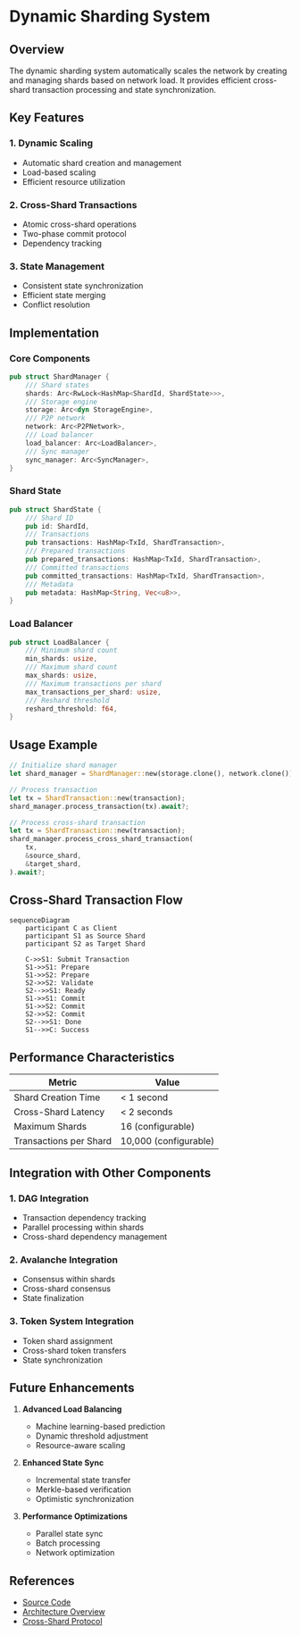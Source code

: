# Dynamic Sharding System

## Overview

The dynamic sharding system automatically scales the network by creating and managing shards based on network load. It provides efficient cross-shard transaction processing and state synchronization.

## Key Features

### 1. Dynamic Scaling
- Automatic shard creation and management
- Load-based scaling
- Efficient resource utilization

### 2. Cross-Shard Transactions
- Atomic cross-shard operations
- Two-phase commit protocol
- Dependency tracking

### 3. State Management
- Consistent state synchronization
- Efficient state merging
- Conflict resolution

## Implementation

### Core Components

```rust
pub struct ShardManager {
    /// Shard states
    shards: Arc<RwLock<HashMap<ShardId, ShardState>>>,
    /// Storage engine
    storage: Arc<dyn StorageEngine>,
    /// P2P network
    network: Arc<P2PNetwork>,
    /// Load balancer
    load_balancer: Arc<LoadBalancer>,
    /// Sync manager
    sync_manager: Arc<SyncManager>,
}
```

### Shard State

```rust
pub struct ShardState {
    /// Shard ID
    pub id: ShardId,
    /// Transactions
    pub transactions: HashMap<TxId, ShardTransaction>,
    /// Prepared transactions
    pub prepared_transactions: HashMap<TxId, ShardTransaction>,
    /// Committed transactions
    pub committed_transactions: HashMap<TxId, ShardTransaction>,
    /// Metadata
    pub metadata: HashMap<String, Vec<u8>>,
}
```

### Load Balancer

```rust
pub struct LoadBalancer {
    /// Minimum shard count
    min_shards: usize,
    /// Maximum shard count
    max_shards: usize,
    /// Maximum transactions per shard
    max_transactions_per_shard: usize,
    /// Reshard threshold
    reshard_threshold: f64,
}
```

## Usage Example

```rust
// Initialize shard manager
let shard_manager = ShardManager::new(storage.clone(), network.clone());

// Process transaction
let tx = ShardTransaction::new(transaction);
shard_manager.process_transaction(tx).await?;

// Process cross-shard transaction
let tx = ShardTransaction::new(transaction);
shard_manager.process_cross_shard_transaction(
    tx,
    &source_shard,
    &target_shard,
).await?;
```

## Cross-Shard Transaction Flow

```mermaid
sequenceDiagram
    participant C as Client
    participant S1 as Source Shard
    participant S2 as Target Shard
    
    C->>S1: Submit Transaction
    S1->>S1: Prepare
    S1->>S2: Prepare
    S2->>S2: Validate
    S2-->>S1: Ready
    S1->>S1: Commit
    S1->>S2: Commit
    S2->>S2: Commit
    S2-->>S1: Done
    S1-->>C: Success
```

## Performance Characteristics

| Metric | Value |
|--------|-------|
| Shard Creation Time | < 1 second |
| Cross-Shard Latency | < 2 seconds |
| Maximum Shards | 16 (configurable) |
| Transactions per Shard | 10,000 (configurable) |

## Integration with Other Components

### 1. DAG Integration
- Transaction dependency tracking
- Parallel processing within shards
- Cross-shard dependency management

### 2. Avalanche Integration
- Consensus within shards
- Cross-shard consensus
- State finalization

### 3. Token System Integration
- Token shard assignment
- Cross-shard token transfers
- State synchronization

## Future Enhancements

1. **Advanced Load Balancing**
   - Machine learning-based prediction
   - Dynamic threshold adjustment
   - Resource-aware scaling

2. **Enhanced State Sync**
   - Incremental state transfer
   - Merkle-based verification
   - Optimistic synchronization

3. **Performance Optimizations**
   - Parallel state sync
   - Batch processing
   - Network optimization

## References

- [Source Code](../../src/core/sharding/mod.rs)
- [Architecture Overview](../architecture.md)
- [Cross-Shard Protocol](../protocols/cross-shard.md)